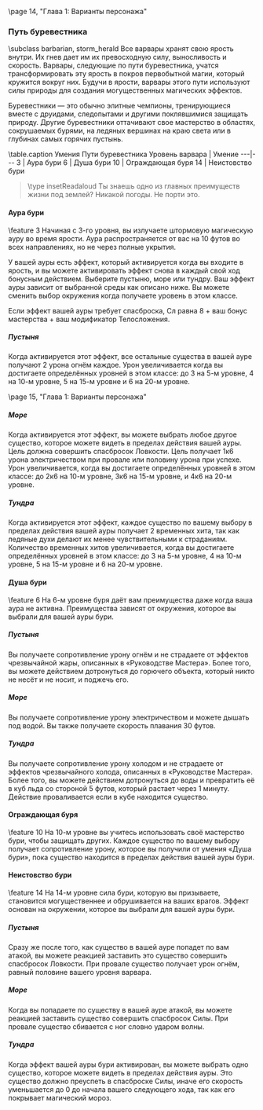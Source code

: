 \page 14, "Глава 1: Варианты персонажа"
### Путь буревестника
\subclass barbarian, storm_herald
Все варвары хранят свою ярость внутри. Их гнев дает им их превосходную силу, выносливость и скорость. Варвары, следующие по пути буревестника, учатся трансформировать эту ярость в покров первобытной магии, который кружится вокруг них. Будучи в ярости, варвары этого пути используют силы природы для создания могущественных магических эффектов.

Буревестники — это обычно элитные чемпионы, тренирующиеся вместе с друидами, следопытами и другими поклявшимися защищать природу. Другие буревестники оттачивают свое мастерство в областях, сокрушаемых бурями, на ледяных вершинах на краю света или в глубинах самых горячих пустынь.

\table.caption Умения Пути буревестника
Уровень варвара | Умение
---|---
3 | Аура бури
6 | Душа бури
10 | Ограждающая буря
14 | Неистовство бури

> \type insetReadaloud
> Ты знаешь одно из главных преимуществ жизни под землей? Никакой погоды. Не порти это.

#### Аура бури
\feature 3
Начиная с 3-го уровня, вы излучаете штормовую магическую ауру во время ярости. Аура распространяется от вас на 10 футов во всех направлениях, но не через полные укрытия.

У вашей ауры есть эффект, который активируется когда вы входите в ярость, и вы можете активировать эффект снова в каждый свой ход бонусным действием. Выберите пустыню, море или тундру. Ваш эффект ауры зависит от выбранной среды как описано ниже. Вы можете сменить выбор окружения когда получаете уровень в этом классе.

Если эффект вашей ауры требует спасброска, Сл равна 8 + ваш бонус мастерства + ваш модификатор Телосложения.

##### Пустыня
Когда активируется этот эффект, все остальные существа в вашей ауре получают 2 урона огнём каждое. Урон увеличивается когда вы достигаете определённых уровней в этом классе: до 3 на 5-м уровне, 4 на 10-м уровне, 5 на 15-м уровне и 6 на 20-м уровне.

\page 15, "Глава 1: Варианты персонажа"
##### Море
Когда активируется этот эффект, вы можете выбрать любое другое существо, которое можете видеть в пределах действия вашей ауры. Цель должна совершить спасбросок Ловкости. Цель получает 1к6 урона электричеством при провале или половину урона при успехе. Урон увеличивается, когда вы достигаете определённых уровней в этом классе: до 2к6 на 10-м уровне, 3к6 на 15-м уровне, и 4к6 на 20-м уровне.

##### Тундра
Когда активируется этот эффект, каждое существо по вашему выбору в пределах действия вашей ауры получает 2 временных хита, так как ледяные духи делают их менее чувствительными к страданиям. Количество временных хитов увеличивается, когда вы достигаете определённых уровней в этом классе: до 3 на 5-м уровне, 4 на 10-м уровне, 5 на 15-м уровне и 6 на 20-м уровне.

#### Душа бури
\feature 6
На 6-м уровне буря даёт вам преимущества даже когда ваша аура не активна. Преимущества зависят от окружения, которое вы выбрали для вашей ауры бури.

##### Пустыня
Вы получаете сопротивление урону огнём и не страдаете от эффектов чрезвычайной жары, описанных в «Руководстве Мастера». Более того, вы можете действием дотронуться до горючего объекта, который никто не несёт и не носит, и поджечь его.

##### Море
Вы получаете сопротивление урону электричеством и можете дышать под водой. Вы также получаете скорость плавания 30 футов.

##### Тундра
Вы получаете сопротивление урону холодом и не страдаете от эффектов чрезвычайного холода, описанных в «Руководстве Мастера». Более того, вы можете действием дотронуться до воды и превратить её в куб льда со стороной 5 футов, который растает через 1 минуту. Действие проваливается если в кубе находится существо.

#### Ограждающая буря
\feature 10
На 10-м уровне вы учитесь использовать своё мастерство бури, чтобы защищать других. Каждое существо по вашему выбору получает сопротивление урону, которое вы получили от умения «Душа бури», пока существо находится в пределах действия вашей ауры бури.

#### Неистовство бури
\feature 14
На 14-м уровне сила бури, которую вы призываете, становится могущественнее и обрушивается на ваших врагов. Эффект основан на окружении, которое вы выбрали для вашей ауры бури.

##### Пустыня
Сразу же после того, как существо в вашей ауре попадет по вам атакой, вы можете реакцией заставить это существо совершить спасбросок Ловкости. При провале существо получает урон огнём, равный половине вашего уровня варвара.

##### Море
Когда вы попадаете по существу в вашей ауре атакой, вы можете реакцией заставить существо совершить спасбросок Силы. При провале существо сбивается с ног словно ударом волны.

##### Тундра
Когда эффект вашей ауры бури активирован, вы можете выбрать одно существо, которое можете видеть в пределах действия ауры. Это существо должно преуспеть в спасброске Силы, иначе его скорость уменьшается до 0 до начала вашего следующего хода, так как его покрывает магический мороз.
